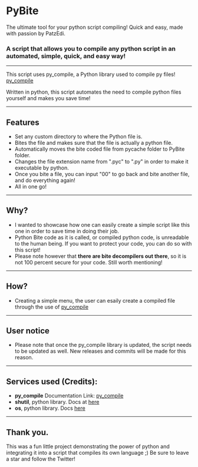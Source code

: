 # PyBite
The ultimate tool for your python script compiling! Quick and easy, made with passion by PatzEdi.
### **A script that allows you to compile any python script in an automated, simple, quick, and easy way!**
____________________________________________________________________________

This script uses py_compile, a Python library used to compile py files! [py_compile](https://docs.python.org/3/library/py_compile.html)

Written in python, this script automates the need to compile python files yourself and makes you save time!
____________________________________________________________________________
## **Features**
- Set any custom directory to where the Python file is.
- Bites the file and makes sure that the file is actually a python file.
- Automatically moves the bite coded file from pycache folder to PyBite folder.
- Changes the file extension name from ".pyc" to ".py" in order to make it executable by python.
- Once you bite a file, you can input "00" to go back and bite another file, and do everything again!
- All in one go!
____________________________________________________________________________
## **Why?**
- I wanted to showcase how one can easily create a simple script like this one in order to save time in doing their job.
- Python Bite code as it is called, or compiled python code, is unreadable to the human being. If you want to protect your code, you can do so with this script!
- Please note however that **there are bite decompilers out there**, so it is not 100 percent secure for your code. Still worth mentioning!
____________________________________________________________________________
## **How?**
- Creating a simple menu, the user can esaily create a compiled file through the use of [py_compile](https://docs.python.org/3/library/py_compile.html)
____________________________________________________________________________
## **User notice**
- Please note that once the py_compile library is updated, the script needs to be updated as well. New releases and commits will be made for this reason.
____________________________________________________________________________
## **Services used (Credits):**
- **py_compile** Documentation Link: [py_compile](https://docs.python.org/3/library/py_compile.html)
- **shutil**, python library. Docs at [here](https://docs.python.org/3/library/shutil.html)
- **os**, python library. Docs [here](https://docs.python.org/3/library/os.html)
____________________________________________________________________________
## **Thank you.**
This was a fun little project demonstrating the power of python and integrating it into a script that compiles its own language ;) Be sure to leave a star and follow the Twitter!

